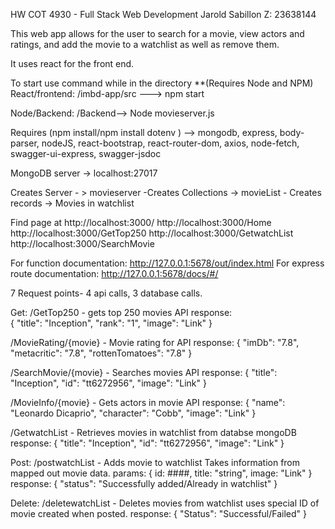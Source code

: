 HW COT 4930 - Full Stack Web Development Jarold Sabillon Z: 23638144

This web app allows for the user to search for a movie, view actors and ratings, and add the movie to a watchlist as well as remove them. 

It uses react for the front end.

To start use command while in the directory  **(Requires Node and NPM)
React/frontend:
              /imbd-app/src ---> npm start
              
              
Node/Backend: 
              /Backend--> Node movieserver.js
              
 Requires  (npm install/npm install dotenv ) --> mongodb, express, body-parser, nodeJS, react-bootstrap, react-router-dom, axios, node-fetch, swagger-ui-express, swagger-jsdoc

MongoDB server -> localhost:27017

Creates Server - > movieserver -Creates Collections -> movieList - Creates records -> Movies in watchlist

Find page at http://localhost:3000/ http://localhost:3000/Home http://localhost:3000/GetTop250 http://localhost:3000/GetwatchList http://localhost:3000/SearchMovie

For function documentation: http://127.0.0.1:5678/out/index.html For express route documentation: http://127.0.0.1:5678/docs/#/

7 Request points- 4 api calls, 3 database calls.

Get: 
  /GetTop250   - gets top 250 movies API
  response:  
            {
      "title": "Inception",
      "rank": "1",
      "image": "Link"
    }
  
  /MovieRating/{movie}   -  Movie rating for API
  response: 
                  {
        "imDb": "7.8",
        "metacritic": "7.8",
        "rottenTomatoes": "7.8"
      }
          
  /SearchMovie/{movie}   - Searches movies API
  response: 
             {
      "title": "Inception",
      "id": "tt6272956",
      "image": "Link"
    }
            
  /MovieInfo/{movie}     - Gets actors in movie API
  response: 
            {
      "name": "Leonardo Dicaprio",
      "character": "Cobb",
      "image": "Link"
    }
            
  /GetwatchList          - Retrieves movies in watchlist from databse mongoDB
    response:
            {
      "title": "Inception",
      "id": "tt6272956",
      "image": "Link"
    }
  
Post:
  /postwatchList         - Adds movie to watchlist
    Takes information from mapped out movie data.
    params:
              {
                id:   ####,
                title:  "string",
                image:   "Link"
              }
    response: 
              {
      "status": "Successfully added/Already in watchlist"
    }
  
Delete: 
  /deletewatchList        - Deletes movies from watchlist
    uses special ID of movie created when posted.
    response: 
              {
      "Status": "Successful/Failed"
    }

